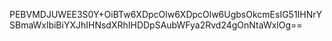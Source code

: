 PEBVMDJUWEE3S0Y+OiBTw6XDpcOlw6XDpcOlw6UgbsOkcmEsIG51IHNrYSBmaWxlbiBiYXJhIHNsdXRhIHDDpSAubWFya2Rvd24gOnNtaWxlOg==